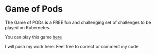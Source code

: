 # Game of Pods

The Game of PODs is a FREE fun and challenging set of challenges to be played on Kubernetes.

You can play this game [here](https://kodekloud.com/p/game-of-pods)

I will push my work here. Feel free to correct or comment my code